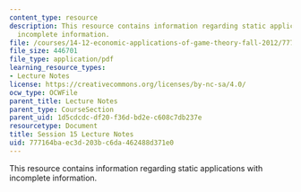 ```yaml
---
content_type: resource
description: This resource contains information regarding static applications with
  incomplete information.
file: /courses/14-12-economic-applications-of-game-theory-fall-2012/777164baec3d203bc6da462488d371e0_MIT14_12F12_chapter15.pdf
file_size: 446701
file_type: application/pdf
learning_resource_types:
- Lecture Notes
license: https://creativecommons.org/licenses/by-nc-sa/4.0/
ocw_type: OCWFile
parent_title: Lecture Notes
parent_type: CourseSection
parent_uid: 1d5cdcdc-df20-f36d-bd2e-c608c7db237e
resourcetype: Document
title: Session 15 Lecture Notes
uid: 777164ba-ec3d-203b-c6da-462488d371e0
---
```

This resource contains information regarding static applications with incomplete information.